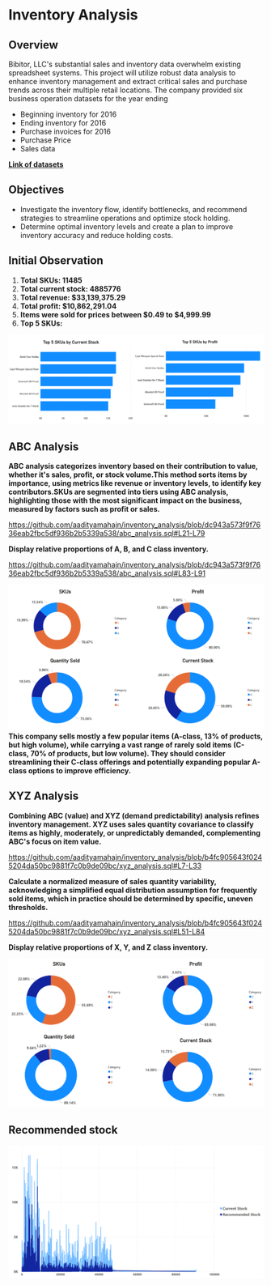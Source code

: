 # Inventory Analysis

## Overview
Bibitor, LLC's substantial sales and inventory data overwhelm existing spreadsheet systems. This project will utilize robust data analysis to enhance inventory management and extract critical sales and purchase trends across their multiple retail locations.
The company provided six business operation datasets for the year ending
* Beginning inventory for 2016
* Ending inventory for 2016
* Purchase invoices for 2016
* Purchase Price
* Sales data

**[Link of datasets](https://www.kaggle.com/datasets/bhanupratapbiswas/inventory-analysis-case-study)**

## Objectives
* Investigate the inventory flow, identify bottlenecks, and recommend strategies to streamline operations and optimize stock holding.
* Determine optimal inventory levels and create a plan to improve inventory accuracy and reduce holding costs.

## Initial Observation
1. **Total SKUs: 11485**
2. **Total current stock: 4885776**
3. **Total revenue: $33,139,375.29**
4. **Total profit: $10,862,291.04**
5. **Items were sold for prices between $0.49 to $4,999.99**
6. **Top 5 SKUs:**

![image alt](https://github.com/aadityamahajn/inventory_analysis/blob/main/graphs/Screenshot%202025-02-27%20074054.png)

## ABC Analysis

**ABC analysis categorizes inventory based on their contribution to value, whether it's sales, profit, or stock volume.This method sorts items by importance, using metrics like revenue or inventory levels, to identify key contributors.SKUs are segmented into tiers using ABC analysis, highlighting those with the most significant impact on the business, measured by factors such as profit or sales.**

https://github.com/aadityamahajn/inventory_analysis/blob/dc943a573f9f7636eab2fbc5df936b2b5339a538/abc_analysis.sql#L21-L79

**Display relative proportions of A, B, and C class inventory.**

https://github.com/aadityamahajn/inventory_analysis/blob/dc943a573f9f7636eab2fbc5df936b2b5339a538/abc_analysis.sql#L83-L91

![image alt](https://github.com/aadityamahajn/inventory_analysis/blob/main/graphs/Screenshot%202025-02-27%20074125.png)
**This company sells mostly a few popular items (A-class, 13% of products, but high volume), while carrying a vast range of rarely sold items (C-class, 70% of products, but low volume). They should consider streamlining their C-class offerings and potentially expanding popular A-class options to improve efficiency.**

## XYZ Analysis

**Combining ABC (value) and XYZ (demand predictability) analysis refines inventory management.  XYZ uses sales quantity covariance to classify items as highly, moderately, or unpredictably demanded, complementing ABC's focus on item value.**

https://github.com/aadityamahajn/inventory_analysis/blob/b4fc905643f0245204da50bc9881f7c0b9de09bc/xyz_analysis.sql#L7-L33

**Calculate a normalized measure of sales quantity variability, acknowledging a simplified equal distribution assumption for frequently sold items, which in practice should be determined by specific, uneven thresholds.**

https://github.com/aadityamahajn/inventory_analysis/blob/b4fc905643f0245204da50bc9881f7c0b9de09bc/xyz_analysis.sql#L51-L84

**Display relative proportions of X, Y, and Z class inventory.**

![image alt](https://github.com/aadityamahajn/inventory_analysis/blob/main/graphs/Screenshot%202025-02-27%20074154.png)

## Recommended stock

![image alt](https://github.com/aadityamahajn/inventory_analysis/blob/main/graphs/Screenshot%202025-02-28%20080908.png)
